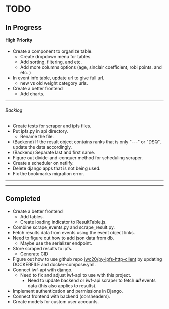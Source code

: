 # TODO

## In Progress

#### High Priority

- Create a component to organize table.
  - Create dropdown menu for tables.
  - Add sorting, filtering, and etc.
  - Add more columns options (age, sinclair coefficient, robi points. and etc. )
- In event info table, update url to give full url.
  - new vs old weight category urls.
- Create a better frontend
  - Add charts.

---

###### Backlog

- Create tests for scraper and ipfs files.
- Put ipfs.py in api directory.
  - Rename the file.
- (Backend) If the result object contains ranks that is only "---" or "DSQ", update the data accordingly.
- (Backend) Separate last and first name.
- Figure out divide-and-conquer method for scheduling scraper.
- Create a scheduler on netlify.
- Delete django apps that is not being used.
- Fix the bookmarks migration error.

---

---

## Completed

- Create a better frontend
  - Add tables.
  - Create loading indicator to ResultTable.js.
- Combine scrape_events.py and scrape_result.py.
- Fetch results data from events using the event object links.
- Need to figure out how to add json data from db.
  - Maybe use the serializer endpoint.
- Store scraped results to ipfs.
  - Generate CID
- Figure out how to use github repo [jwc20/py-ipfs-http-client](https://github.com/jwc20/py-ipfs-http-client) by updating DOCKERFILE and docker-compose.yml.
- Connect iwf-api with django.
  - Need to fix and adjust iwf-api to use with this project.
    - Need to update backend or iwf-api scraper to fetch **_all_** events data (this also applies to results).
- Implement authentication and permissions in Django.
- Connect frontend with backend (corsheaders).
- Create models for custom user accounts.
